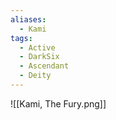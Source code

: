 ```yaml
---
aliases:
  - Kami
tags:
  - Active
  - DarkSix
  - Ascendant
  - Deity
---
```


![[Kami, The Fury.png]]